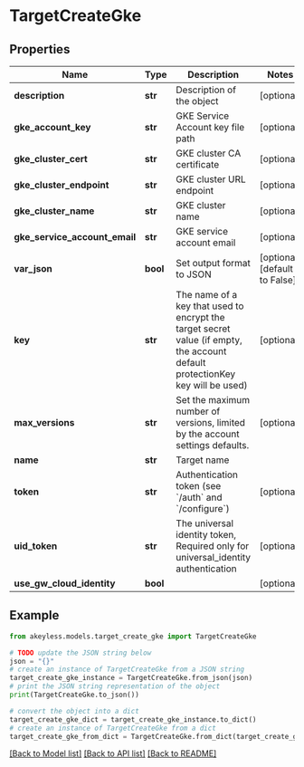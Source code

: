 # TargetCreateGke


## Properties

Name | Type | Description | Notes
------------ | ------------- | ------------- | -------------
**description** | **str** | Description of the object | [optional] 
**gke_account_key** | **str** | GKE Service Account key file path | [optional] 
**gke_cluster_cert** | **str** | GKE cluster CA certificate | [optional] 
**gke_cluster_endpoint** | **str** | GKE cluster URL endpoint | [optional] 
**gke_cluster_name** | **str** | GKE cluster name | [optional] 
**gke_service_account_email** | **str** | GKE service account email | [optional] 
**var_json** | **bool** | Set output format to JSON | [optional] [default to False]
**key** | **str** | The name of a key that used to encrypt the target secret value (if empty, the account default protectionKey key will be used) | [optional] 
**max_versions** | **str** | Set the maximum number of versions, limited by the account settings defaults. | [optional] 
**name** | **str** | Target name | 
**token** | **str** | Authentication token (see &#x60;/auth&#x60; and &#x60;/configure&#x60;) | [optional] 
**uid_token** | **str** | The universal identity token, Required only for universal_identity authentication | [optional] 
**use_gw_cloud_identity** | **bool** |  | [optional] 

## Example

```python
from akeyless.models.target_create_gke import TargetCreateGke

# TODO update the JSON string below
json = "{}"
# create an instance of TargetCreateGke from a JSON string
target_create_gke_instance = TargetCreateGke.from_json(json)
# print the JSON string representation of the object
print(TargetCreateGke.to_json())

# convert the object into a dict
target_create_gke_dict = target_create_gke_instance.to_dict()
# create an instance of TargetCreateGke from a dict
target_create_gke_from_dict = TargetCreateGke.from_dict(target_create_gke_dict)
```
[[Back to Model list]](../README.md#documentation-for-models) [[Back to API list]](../README.md#documentation-for-api-endpoints) [[Back to README]](../README.md)



